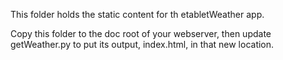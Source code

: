 This folder holds the static content for th etabletWeather app. 

Copy this folder to the doc root of your webserver, then update getWeather.py to 
put its output, index.html, in that new location. 